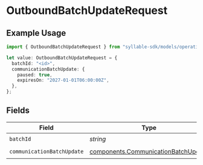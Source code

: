 # OutboundBatchUpdateRequest

## Example Usage

```typescript
import { OutboundBatchUpdateRequest } from "syllable-sdk/models/operations";

let value: OutboundBatchUpdateRequest = {
  batchId: "<id>",
  communicationBatchUpdate: {
    paused: true,
    expiresOn: "2027-01-01T06:00:00Z",
  },
};
```

## Fields

| Field                                                                                      | Type                                                                                       | Required                                                                                   | Description                                                                                |
| ------------------------------------------------------------------------------------------ | ------------------------------------------------------------------------------------------ | ------------------------------------------------------------------------------------------ | ------------------------------------------------------------------------------------------ |
| `batchId`                                                                                  | *string*                                                                                   | :heavy_check_mark:                                                                         | N/A                                                                                        |
| `communicationBatchUpdate`                                                                 | [components.CommunicationBatchUpdate](../../models/components/communicationbatchupdate.md) | :heavy_check_mark:                                                                         | N/A                                                                                        |